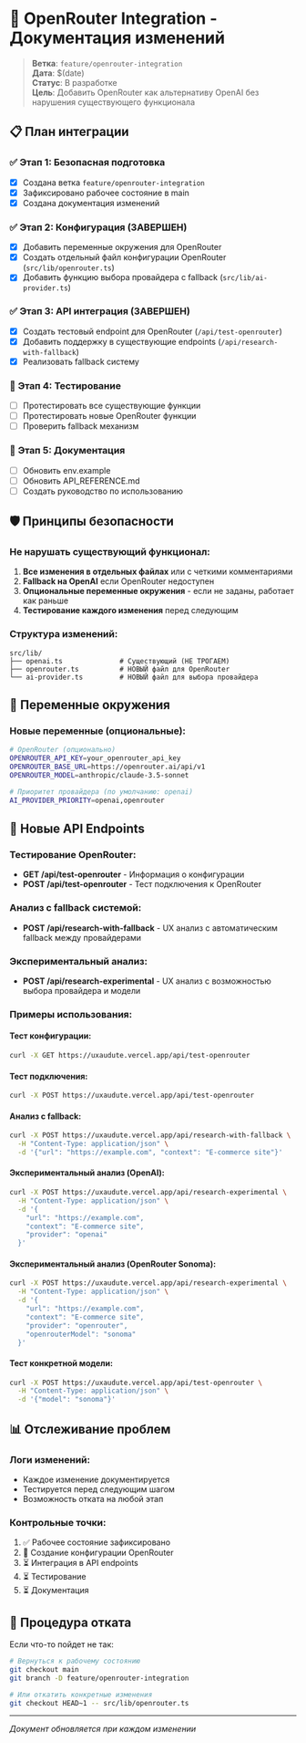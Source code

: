 # 🔄 OpenRouter Integration - Документация изменений

> **Ветка**: `feature/openrouter-integration`  
> **Дата**: $(date)  
> **Статус**: В разработке  
> **Цель**: Добавить OpenRouter как альтернативу OpenAI без нарушения существующего функционала

## 📋 План интеграции

### ✅ **Этап 1: Безопасная подготовка**
- [x] Создана ветка `feature/openrouter-integration`
- [x] Зафиксировано рабочее состояние в main
- [x] Создана документация изменений

### ✅ **Этап 2: Конфигурация (ЗАВЕРШЕН)**
- [x] Добавить переменные окружения для OpenRouter
- [x] Создать отдельный файл конфигурации OpenRouter (`src/lib/openrouter.ts`)
- [x] Добавить функцию выбора провайдера с fallback (`src/lib/ai-provider.ts`)

### ✅ **Этап 3: API интеграция (ЗАВЕРШЕН)**
- [x] Создать тестовый endpoint для OpenRouter (`/api/test-openrouter`)
- [x] Добавить поддержку в существующие endpoints (`/api/research-with-fallback`)
- [x] Реализовать fallback систему

### 🔄 **Этап 4: Тестирование**
- [ ] Протестировать все существующие функции
- [ ] Протестировать новые OpenRouter функции
- [ ] Проверить fallback механизм

### 🔄 **Этап 5: Документация**
- [ ] Обновить env.example
- [ ] Обновить API_REFERENCE.md
- [ ] Создать руководство по использованию

## 🛡️ Принципы безопасности

### **Не нарушать существующий функционал:**
1. **Все изменения в отдельных файлах** или с четкими комментариями
2. **Fallback на OpenAI** если OpenRouter недоступен
3. **Опциональные переменные окружения** - если не заданы, работает как раньше
4. **Тестирование каждого изменения** перед следующим

### **Структура изменений:**
```
src/lib/
├── openai.ts              # Существующий (НЕ ТРОГАЕМ)
├── openrouter.ts          # НОВЫЙ файл для OpenRouter
└── ai-provider.ts         # НОВЫЙ файл для выбора провайдера
```

## 🔧 Переменные окружения

### **Новые переменные (опциональные):**
```bash
# OpenRouter (опционально)
OPENROUTER_API_KEY=your_openrouter_api_key
OPENROUTER_BASE_URL=https://openrouter.ai/api/v1
OPENROUTER_MODEL=anthropic/claude-3.5-sonnet

# Приоритет провайдера (по умолчанию: openai)
AI_PROVIDER_PRIORITY=openai,openrouter
```

## 🚀 Новые API Endpoints

### **Тестирование OpenRouter:**
- **GET /api/test-openrouter** - Информация о конфигурации
- **POST /api/test-openrouter** - Тест подключения к OpenRouter

### **Анализ с fallback системой:**
- **POST /api/research-with-fallback** - UX анализ с автоматическим fallback между провайдерами

### **Экспериментальный анализ:**
- **POST /api/research-experimental** - UX анализ с возможностью выбора провайдера и модели

### **Примеры использования:**

#### Тест конфигурации:
```bash
curl -X GET https://uxaudute.vercel.app/api/test-openrouter
```

#### Тест подключения:
```bash
curl -X POST https://uxaudute.vercel.app/api/test-openrouter
```

#### Анализ с fallback:
```bash
curl -X POST https://uxaudute.vercel.app/api/research-with-fallback \
  -H "Content-Type: application/json" \
  -d '{"url": "https://example.com", "context": "E-commerce site"}'
```

#### Экспериментальный анализ (OpenAI):
```bash
curl -X POST https://uxaudute.vercel.app/api/research-experimental \
  -H "Content-Type: application/json" \
  -d '{
    "url": "https://example.com", 
    "context": "E-commerce site",
    "provider": "openai"
  }'
```

#### Экспериментальный анализ (OpenRouter Sonoma):
```bash
curl -X POST https://uxaudute.vercel.app/api/research-experimental \
  -H "Content-Type: application/json" \
  -d '{
    "url": "https://example.com", 
    "context": "E-commerce site",
    "provider": "openrouter",
    "openrouterModel": "sonoma"
  }'
```

#### Тест конкретной модели:
```bash
curl -X POST https://uxaudute.vercel.app/api/test-openrouter \
  -H "Content-Type: application/json" \
  -d '{"model": "sonoma"}'
```

## 📊 Отслеживание проблем

### **Логи изменений:**
- Каждое изменение документируется
- Тестируется перед следующим шагом
- Возможность отката на любой этап

### **Контрольные точки:**
1. ✅ Рабочее состояние зафиксировано
2. 🔄 Создание конфигурации OpenRouter
3. ⏳ Интеграция в API endpoints
4. ⏳ Тестирование
5. ⏳ Документация

## 🚨 Процедура отката

Если что-то пойдет не так:
```bash
# Вернуться к рабочему состоянию
git checkout main
git branch -D feature/openrouter-integration

# Или откатить конкретные изменения
git checkout HEAD~1 -- src/lib/openrouter.ts
```

---
*Документ обновляется при каждом изменении*

